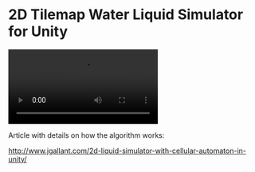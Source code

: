 # 2D Tilemap Water Liquid Simulator for Unity



![Example](https://i.imgur.com/g9kTEn7.mp4)

Article with details on how the algorithm works:

http://www.jgallant.com/2d-liquid-simulator-with-cellular-automaton-in-unity/
